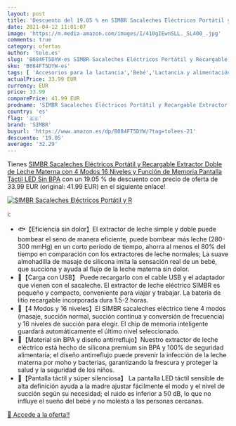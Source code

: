```yaml
---
layout: post
title: 'Descuento del 19.05 % en SIMBR Sacaleches Eléctricos Portátil y R'
date: 2021-04-12 11:01:07
image: 'https://m.media-amazon.com/images/I/410gIEwnSLL._SL400_.jpg'
comments: true
category: ofertas
author: 'tole.es'
slug: 'B084FT5DYW-es SIMBR Sacaleches Eléctricos Portátil y Recargable...'
sku: 'B084FT5DYW-es'
tags: [ 'Accesorios para la lactancia','Bebé','Lactancia y alimentación','Sacaleches','sacaleches','simbr', ]
actualPrice: 33.99 EUR
currency: EUR
price: 33.99
comparePrice: 41.99 EUR
prodname: 'SIMBR Sacaleches Eléctricos Portátil y Recargable Extractor Doble de Leche Materna con 4 Modos  16 Niveles y Función de Memoria  Pantalla Táctil LED  Sin BPA'
country: 'es'
flag: '🇪🇸'
brand: 'SIMBR'
buyurl: 'https://www.amazon.es/dp/B084FT5DYW/?tag=tolees-21'
descuento: '19.05'
average: '32.29'
---
```


Tienes [SIMBR Sacaleches Eléctricos Portátil y Recargable Extractor Doble de Leche Materna con 4 Modos  16 Niveles y Función de Memoria  Pantalla Táctil LED  Sin BPA](https://www.amazon.es/dp/B084FT5DYW/?tag=tolees-21) con un 19.05 % de descuento con precio de oferta de 33.99 EUR (original: 41.99 EUR) en el siguiente enlace!

[![SIMBR Sacaleches Eléctricos Portátil y R](https://m.media-amazon.com/images/I/410gIEwnSLL._SL400_.jpg)](https://www.amazon.es/dp/B084FT5DYW/?tag=tolees-21)

ℹ️:

- 🐟【Eficiencia sin dolor】El extractor de leche simple y doble puede bombear el seno de manera eficiente, puede bombear más leche (280-300 mmHg) en un corto período de tiempo, ahorra al menos el 80% del tiempo en comparación con los extractores de leche normales; La suave almohadilla de masaje de silicona imita la sensación real de un bebé, que succiona y ayuda al flujo de la leche materna sin dolor.
- 🐋【Carga con USB】 Puede recargarlo con el cable USB y el adaptador que vienen con el sacaleche. El extractor de leche eléctrico SIMBR es pequeño y compacto, conveniente para viajar y trabajar. La batería de litio recargable incorporada dura 1.5-2 horas.
- 🍼【4 Modos y 16 niveles】El SIMBR sacaleches eléctrico tiene 4 modos (masaje, succión normal, succión continua y conversión de frecuencia) y 16 niveles de succión para elegir. El chip de memoria inteligente guardará automáticamente el último nivel seleccionado.
- 🌼【Material sin BPA y diseño antirreflujo】Nuestro extractor de leche eléctrico está hecho de silicona premium sin BPA y 100% de seguridad alimentaria; el diseño antirreflujo puede prevenir la infección de la leche materna por moho y bacterias, garantizando la frescura y proteger la salud y la seguridad de los niños.
- 🍓【Pantalla táctil y súper silenciosa】 La pantalla LED táctil sensible de alta definición ayuda a la madre ajustar fácilmente el modo y el nivel de succión según su necesidad; el ruido es inferior a 50 dB, lo que no influye el sueño del bebé y no molesta a las personas cercanas.

[🛒 Accede a la oferta!!](https://www.amazon.es/dp/B084FT5DYW/?tag=tolees-21)
